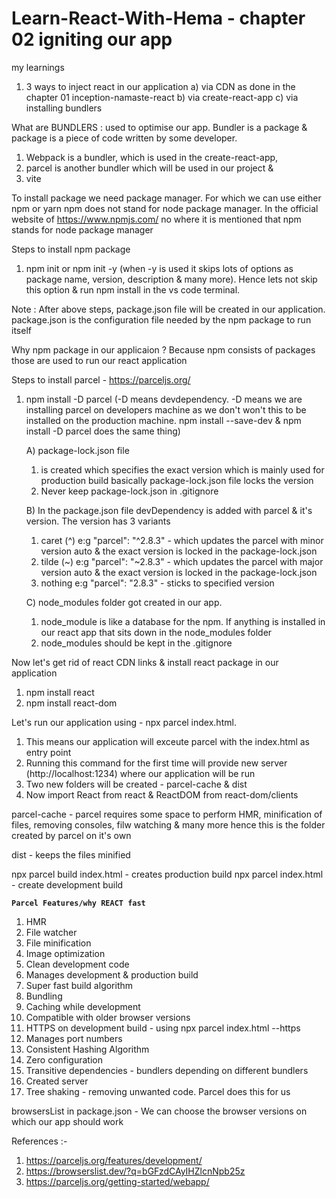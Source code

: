 # Learn-React-With-Hema - chapter 02 igniting our app

my learnings

1. 3 ways to inject react in our application
   a) via CDN as done in the chapter 01 inception-namaste-react
   b) via create-react-app
   c) via installing bundlers

What are BUNDLERS : used to optimise our app. Bundler is a package & package is a piece of code written by some developer.

1. Webpack is a bundler, which is used in the create-react-app,
2. parcel is another bundler which will be used in our project &
3. vite

To install package we need package manager. For which we can use either npm or yarn
npm does not stand for node package manager. In the official website of https://www.npmjs.com/ no where it is mentioned that npm stands for node package manager

Steps to install npm package

1. npm init or npm init -y (when -y is used it skips lots of options as package name, version, description & many more). Hence lets not skip this option & run npm install in the vs code terminal.

Note : After above steps, package.json file will be created in our application. package.json is the configuration file needed by the npm package to run itself

Why npm package in our applicaion ?
Because npm consists of packages those are used to run our react application

Steps to install parcel - https://parceljs.org/

1. npm install -D parcel
   (-D means devdependency. -D means we are installing parcel on developers machine as we don't won't this to be installed on the production machine. npm install --save-dev & npm install -D parcel does the same thing)

   A) package-lock.json file

   1. is created which specifies the exact version which is mainly used for production build basically package-lock.json file locks the version
   2. Never keep package-lock.json in .gitignore

   B) In the package.json file devDependency is added with parcel & it's version. The version has 3 variants

   1. caret (^) e:g "parcel": "^2.8.3" - which updates the parcel with minor version auto & the exact version is locked in the package-lock.json
   2. tilde (~) e:g "parcel": "~2.8.3" - which updates the parcel with major version auto & the exact version is locked in the package-lock.json
   3. nothing e:g "parcel": "2.8.3" - sticks to specified version

   C) node_modules folder got created in our app.

   1. node_module is like a database for the npm. If anything is installed in our react app that sits down in the node_modules folder
   2. node_modules should be kept in the .gitignore

Now let's get rid of react CDN links & install react package in our application

1. npm install react
2. npm install react-dom

Let's run our application using - npx parcel index.html.

1. This means our application will exceute parcel with the index.html as entry point
2. Running this command for the first time will provide new server (http://localhost:1234) where our application will be run
3. Two new folders will be created - parcel-cache & dist
4. Now import React from react & ReactDOM from react-dom/clients

parcel-cache - parcel requires some space to perform HMR, minification of files, removing consoles, filw watching & many more hence this is the folder created by parcel on it's own

dist - keeps the files minified

npx parcel build index.html - creates production build
npx parcel index.html - create development build

**`Parcel Features/why REACT fast`**

1. HMR
2. File watcher
3. File minification
4. Image optimization
5. Clean development code
6. Manages development & production build
7. Super fast build algorithm
8. Bundling
9. Caching while development
10. Compatible with older browser versions
11. HTTPS on development build - using npx parcel index.html --https
12. Manages port numbers
13. Consistent Hashing Algorithm
14. Zero configuration
15. Transitive dependencies - bundlers depending on different bundlers
16. Created server
17. Tree shaking - removing unwanted code. Parcel does this for us

browsersList in package.json - We can choose the browser versions on which our app should work

References :-

1. https://parceljs.org/features/development/
2. https://browserslist.dev/?q=bGFzdCAyIHZlcnNpb25z
3. https://parceljs.org/getting-started/webapp/
